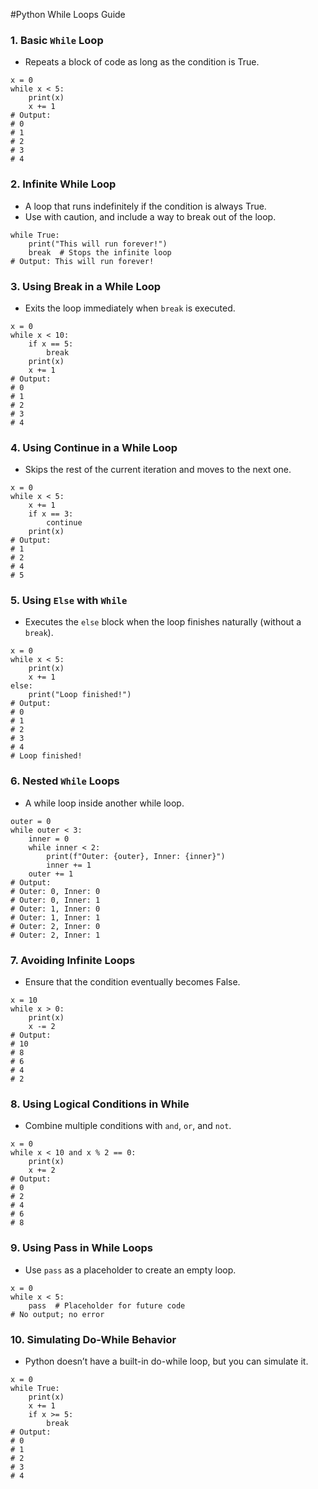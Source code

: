 #Python While Loops Guide

### 1. Basic `While` Loop
 - Repeats a block of code as long as the condition is True.
```
x = 0
while x < 5:
    print(x)
    x += 1
# Output:
# 0
# 1
# 2
# 3
# 4
```
### 2. Infinite While Loop
 - A loop that runs indefinitely if the condition is always True.
 - Use with caution, and include a way to break out of the loop.
```
while True:
    print("This will run forever!")
    break  # Stops the infinite loop
# Output: This will run forever!
```
### 3. Using Break in a While Loop
 - Exits the loop immediately when `break` is executed.
```
x = 0
while x < 10:
    if x == 5:
        break
    print(x)
    x += 1
# Output:
# 0
# 1
# 2
# 3
# 4
```
### 4. Using Continue in a While Loop
 - Skips the rest of the current iteration and moves to the next one.
```
x = 0
while x < 5:
    x += 1
    if x == 3:
        continue
    print(x)
# Output:
# 1
# 2
# 4
# 5
```
### 5. Using `Else` with `While`
 - Executes the `else` block when the loop finishes naturally (without a `break`).
```
x = 0
while x < 5:
    print(x)
    x += 1
else:
    print("Loop finished!")
# Output:
# 0
# 1
# 2
# 3
# 4
# Loop finished!
```
### 6. Nested `While` Loops
 - A while loop inside another while loop.
```
outer = 0
while outer < 3:
    inner = 0
    while inner < 2:
        print(f"Outer: {outer}, Inner: {inner}")
        inner += 1
    outer += 1
# Output:
# Outer: 0, Inner: 0
# Outer: 0, Inner: 1
# Outer: 1, Inner: 0
# Outer: 1, Inner: 1
# Outer: 2, Inner: 0
# Outer: 2, Inner: 1
```
### 7. Avoiding Infinite Loops
 - Ensure that the condition eventually becomes False.
```
x = 10
while x > 0:
    print(x)
    x -= 2
# Output:
# 10
# 8
# 6
# 4
# 2
```
### 8. Using Logical Conditions in While
 - Combine multiple conditions with `and`, `or`, and `not`.
```
x = 0
while x < 10 and x % 2 == 0:
    print(x)
    x += 2
# Output:
# 0
# 2
# 4
# 6
# 8
```
### 9. Using Pass in While Loops
 - Use `pass` as a placeholder to create an empty loop.
```
x = 0
while x < 5:
    pass  # Placeholder for future code
# No output; no error
```
### 10. Simulating Do-While Behavior
 - Python doesn’t have a built-in do-while loop, but you can simulate it.
```
x = 0
while True:
    print(x)
    x += 1
    if x >= 5:
        break
# Output:
# 0
# 1
# 2
# 3
# 4
```
